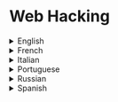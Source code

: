 # Web Hacking

<details>
  <summary>English</summary>
  
  ### Materials
- [Awesome Web Hacking](https://github.com/infoslack/awesome-web-hacking)
- [Stanford CS 253 Web Security](https://web.stanford.edu/class/cs253/)
- [Darknet](https://www.darknet.org.uk/category/web-hacking/)
- [Guru99](https://www.guru99.com/how-to-hack-website.html)
- [Null-byte](https://null-byte.wonderhowto.com/how-to/hacking-web-apps/)
- [Acunetix](https://www.acunetix.com/websitesecurity/website-hacking/)
- [Google-Gruyere](https://google-gruyere.appspot.com/)
- [How they Hack your Website](https://www.cmswire.com/web-cms/how-they-hack-your-website-the-ultimate-updated-overview-of-common-techniques/)
- [Hacking Tutorials](https://www.hackingtutorials.org/category/web-application-hacking/)
- [Grey Campus](https://www.greycampus.com/opencampus/ethical-hacking/web-application-and-its-types-of-attacks)
- [Blackhat Presentation](https://www.blackhat.com/presentations/bh-asia-02/bh-asia-02-shah.pdf)
- [Hacking Exposed](https://cdn.ttgtmedia.com/searchSecurityChannel/downloads/Hacking_Exposed_chapter_11.pdf)
- [Tactical Web App Pentesting](https://www.gironsec.com/WebHacking101.pdf)
- [Web Vulnerability Scanners](https://arxiv.org/pdf/1706.08017.pdf)
- [How to Secure your Website](https://www.ipa.go.jp/files/000017318.pdf)
- [LiveOverFlow Web Hacking](https://www.youtube.com/watch?v=jmgsgjPn1vs&amp;list=PLhixgUqwRTjx2BmNF5-GddyqZcizwLLGP)
- [Learn Burp Suite](https://www.youtube.com/watch?v=AVzC7ETqpDo&amp;list=PLq9n8iqQJFDrwFe9AEDBlR1uSHEN7egQA)
- [OWASP Top 10](https://www.youtube.com/watch?v=rWHvp7rUka8&amp;list=PLyqga7AXMtPPuibxp1N0TdyDrKwP9H_jD)
- [Web App Architectures](http://www.cs.toronto.edu/~mashiyat/csc309/Lectures/Web%20App%20Architectures.pdf)
- [PHP Security Manual](https://secure.php.net/manual/en/security.php)
- [WebSiteSec](https://crypto.stanford.edu/cs155old/cs155-spring11/lectures/10-web-site-sec.pdf)
- [Cybrary.it](https://www.cybrary.it/course/web-application-pen-testing/)
- [OWASP](https://www.owasp.org/index.php/Web_Application_Penetration_Testing)
- [Web App Security Testing](https://www.exploit-db.com/docs/english/44319-web-application-security-testing.pdf)
- [Survive the Deep End: PHP Security](https://phpsecurity.readthedocs.io/en/latest/index.html)
- [Overview and Architectures](http://web.cse.ohio-state.edu/~joseph.97/courses/3901/lectures/lecture01.pdf)
- [Mozilla Web Security](https://developer.mozilla.org/en-US/docs/Web/Security)
- [Web Security in 2017](http://johannh.me/slides/web_security_2017.pdf)
- [MIT 6.858](https://www.youtube.com/watch?v=WlmKwIe9z1Q)
</details>

<details>
  <summary>French</summary>
  
  ### Materials
- [Failles de sécurité des applications Web](https://web.developpez.com/tutoriels/web/failles-securite-application-web/)
- [Sécurité des applications Web](https://clusif.fr/publications/securite-des-applications-web/)
- [La Sécurité Informatique](http://ylescop.free.fr/mrim/cours/securite.pdf)
</details>

<details>
  <summary>Italian</summary>
  
  ### Materials
- [Sicurezza Web](http://www-db.disi.unibo.it/courses/RCPG/sicurezza.pdf)
</details>

<details>
  <summary>Portuguese</summary>
  
  ### Materials
- [Segurança de Aplicações Web](https://medium.com/labcodes/seguran%C3%A7a-de-aplica%C3%A7%C3%B5es-web-101-c425f49e4941)
- [Práticas de Segurança Web](https://www.gocache.com.br/en/seguranca/seguranca-em-aplicacoes-web/)
- [Mitigando os Riscos](https://www.cert.br/docs/palestras/certbr-webbr2014.pdf)
- [Segurança das Aplicações Web](https://www.risco.org.br/risco_operacional/Firewall_de_Aplicacao.pdf)
- [Testes de Segurança](https://www.risco.org.br/risco_operacional/Firewall_de_Aplicacao.pdf)
- [Exemplos e Casos Práticos em PHP](https://web.ist.utl.pt/nuno.lopes/pres/seguranca-web-apps-php.pdf)
- [Estudo de Vulnerabilidades](http://recipp.ipp.pt/bitstream/10400.22/8224/1/DM_NunoMonteiro_2015_MEI.pdf)
- [Segurança na Web](https://www.owasp.org/images/1/16/Seguranca_na_web_-_uma_janela_de_oportunidades.pdf)
- [Web Hacking Prático](https://www.youtube.com/watch?v=5Ve74PchxR0)
- [Teste de Vulnerabilidades em Aplicações Web](https://cepein.femanet.com.br/BDigital/arqTccs/1211330211.pdf)
- [Segurança na Web Fatec-SP](http://www.fatecsp.br/dti/tcc/tcc0043.pdf)
- [Análise de Vulnerabilidades de Segurança](https://repositorio.ufu.br/bitstream/123456789/20400/6/AnaliseVulnerabilidadesSeguranc%CC%A7a.pdf)
</details>

<details>
  <summary>Russian</summary>
  
  ### Materials
- [Intro to Web Sec](https://tproger.ru/translations/hacker-101-introduction-to-web-security/)
- [Tproger](https://tproger.ru/tag/security/)
</details>

<details>
  <summary>Spanish</summary>
  
  ### Materials
- [Vulnerabilidades en Aplicaciones Web](https://www.youtube.com/watch?v=Imnzode1ptk)
- [Taller de Hacking Web](https://cybercamp.es/cybercamp2014/attachments/multimedia/CyberCampHackingWeb.pdf)
- [Ethical Hacking for Web App](http://www.revistasbolivianas.org.bo/pdf/rits/n8/n8a24.pdf)
- [Seguridad en Aplicaciones Web](https://www.rediris.es/cert/doc/reuniones/fs2008/archivo/RedIRIS_VI_Seguridad_en_aplicaciones_Web_v1.0_RaulSiles.pdf)
</details>
